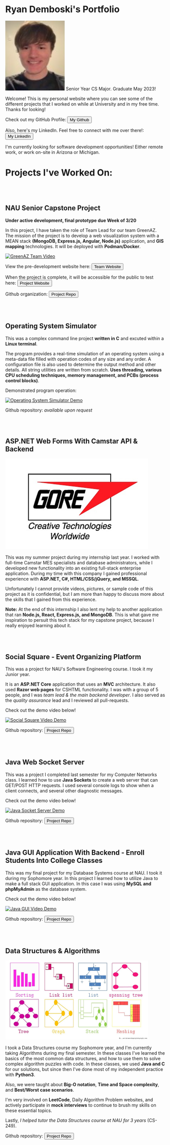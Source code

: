 # Ryan Demboski's Portfolio
![Image of Ryan](ryan.png) Senior Year CS Major. Graduate May 2023!

Welcome! This is my personal website where you can see some of the different projects that I worked on while at University and in my free time. Thanks for looking!
  
Check out my GitHub Profile: <button class="btn btn-success" onclick=" window.open('https://github.com/rdemboski,'_blank')"> My Github</button>

Also, here's my LinkedIn. Feel free to connect with me over there!: <button class="btn btn-success" onclick=" window.open('https://www.linkedin.com/in/ryan-demboski/,'_blank')"> My LinkedIn</button>

I'm currently looking for software development opportunities! Either remote work, or work on-site in Arizona or Michigan.


# Projects I've Worked On:

<br><br>

## NAU Senior Capstone Project
**Under active development, final prototype due Week of 3/20**

In this project, I have taken the role of Team Lead for our team GreenAZ. The mission of the project is to develop a web visualization system with a MEAN stack **(MongoDB, Express.js, Angular, Node.js)** application, and **GIS mapping** technologies. It will be deployed with **Podman/Docker**.

[![GreenAZ Team Video](https://img.youtube.com/vi/ofiVOZFJ18U/0.jpg)](https://www.youtube.com/watch?v=ofiVOZFJ18U)

View the pre-development website here: <button class="btn btn-success" onclick=" window.open('https://ceias.nau.edu/capstone/projects/CS/2022/GreenAZ_F22/,'_blank')"> Team Website</button>

When the project is complete, it will be accessible for the public to test here: <button class="btn btn-success" onclick=" window.open('https://ceias.nau.edu/circularize/,'_blank')"> Project Website</button>

Github organization: <button class="btn btn-success" onclick=" window.open('https://github.com/circularize,'_blank')"> Project Repo</button>

<br><br>

## Operating System Simulator

This was a complex command line project **written in C** and excuted within a **Linux terminal**. 

The program provides a real-time simulation of an operating system using a meta-data file filled with operation codes of any size and any order. A configuration file is also used to determine the output method and other details. All string utilities are written from scratch. **Uses threading, various CPU scheduling techniques, memory management, and PCBs (process control blocks)**.

Demonstrated program operation:

[![Operating System Simulator Demo](https://img.youtube.com/vi/-vblpR-kpBI/0.jpg)](https://www.youtube.com/watch?v=-vblpR-kpBI)

Github repository: *available upon request*

<br><br>

## ASP.NET Web Forms With Camstar API & Backend

<img src="wl-gore-logo.jpg" width="450" length="250"/>

This was my summer project during my internship last year. I worked with full-time Camstar MES specialists and database administrators, while I developed new functionality into an existing full-stack enterprise application. During my time with this company I gained professional experience with **ASP.NET, C#, HTML/CSS/jQuery, and MSSQL**.

Unfortunately I cannot provide videos, pictures, or sample code of this project as it is confidential, but I am more than happy to discuss more about the skills that I gained from this experience.

**Note:** At the end of this internship I also lent my help to another application that ran **Node.js, React, Express.js, and MongoDB**. This is what gave me inspiration to persuit this tech stack for my capstone project, because I really enjoyed learning about it.

<br><br>

## Social Square - Event Organizing Platform

This was a project for NAU's Software Engineering course. I took it my Junior year.

It is an **ASP.NET Core** application that uses an **MVC** architecture. It also used **Razor web pages** for CSHTML functionality. I was with a group of 5 people, and I was *team lead & the main backend developer*. I also served as the *quality assurance* lead and I reviewed all pull-requests.

Check out the demo video below!

[![Social Square Video Demo](https://img.youtube.com/vi/KJd9zgTQ4Zc/0.jpg)](https://www.youtube.com/watch?v=KJd9zgTQ4Zc)

Github repository: <button class="btn btn-success" onclick=" window.open('https://github.com/rdemboski/cs386_Group3,'_blank')"> Project Repo</button>

<br><br>

## Java Web Socket Server

This was a project I completed last semester for my Computer Networks class. I learned how to use **Java Sockets** to create a web server that can GET/POST HTTP requests. I used several console logs to show when a client connects, and several other diagnostic messages.

Check out the demo video below!

[![Java Socket Server Demo](https://img.youtube.com/vi/T_ncqnpidnI/0.jpg)](https://www.youtube.com/watch?v=T_ncqnpidnI)

Github repository: <button class="btn btn-success" onclick=" window.open('https://github.com/rdemboski/Java-Practice/tree/main/web-assignment-1,'_blank')"> Project Repo</button>

<br><br>

## Java GUI Application With Backend - Enroll Students Into College Classes

This was my final project for my Database Systems course at NAU. I took it during my Sophomore year. In this project I learned how to utilize Java to make a full stack GUI application. In this case I was using **MySQL and phpMyAdmin** as the database system.

Check out the demo video below!

[![Java GUI Video Demo](https://img.youtube.com/vi/_4gTqUq_6dk/0.jpg)](https://www.youtube.com/watch?v=_4gTqUq_6dk)

Github repository: <button class="btn btn-success" onclick=" window.open('https://github.com/rdemboski/Java-Practice/tree/main/EnrollmentApplication,'_blank')"> Project Repo</button>

<br><br>

## Data Structures & Algorithms

<img src="datastructs.jpeg" width="450" height="250" />

I took a Data Structures course my Sophomore year, and I'm currently taking Algorithms during my final semester. In these classes I've learned the basics of the most common data structures, and how to use them to solve complex algorithm puzzles with code. In these classes, we used **Java and C** for our solutions, but since then I've done most of my independent practice with **Python3**.

Also, we were taught about **Big-O notation**, **Time and Space complexity**, and **Best/Worst case scenarios**.

I'm very involved on **LeetCode**, Daily Algorithm Problem websites, and actively participate in **mock interviews** to continue to brush my skills on these essential topics.

Lastly, *I helped tutor the Data Structures course at NAU for 3 years* (CS-249).

Github repository: <button class="btn btn-success" onclick=" window.open('https://github.com/rdemboski/Class-Projects/tree/master/Data%20Structures%20%26%20Algorithms,'_blank')"> Project Repo</button>
